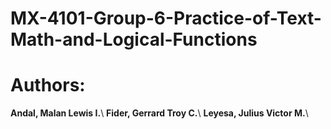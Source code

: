# MX-4101-Group-6-Practice-of-Text-Math-and-Logical-Functions
# Authors: 
**Andal, Malan Lewis I.**\\
**Fider, Gerrard Troy C.**\\
**Leyesa, Julius Victor M.**\\

